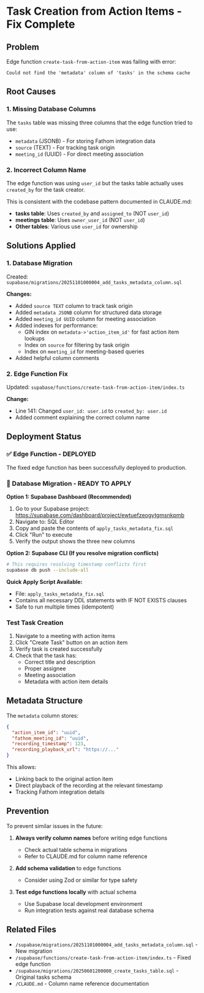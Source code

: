 # Task Creation from Action Items - Fix Complete

## Problem
Edge function `create-task-from-action-item` was failing with error:
```
Could not find the 'metadata' column of 'tasks' in the schema cache
```

## Root Causes

### 1. Missing Database Columns
The `tasks` table was missing three columns that the edge function tried to use:
- `metadata` (JSONB) - For storing Fathom integration data
- `source` (TEXT) - For tracking task origin
- `meeting_id` (UUID) - For direct meeting association

### 2. Incorrect Column Name
The edge function was using `user_id` but the tasks table actually uses `created_by` for the task creator.

This is consistent with the codebase pattern documented in CLAUDE.md:
- **tasks table**: Uses `created_by` and `assigned_to` (NOT `user_id`)
- **meetings table**: Uses `owner_user_id` (NOT `user_id`)
- **Other tables**: Various use `user_id` for ownership

## Solutions Applied

### 1. Database Migration
Created: `supabase/migrations/20251101000004_add_tasks_metadata_column.sql`

**Changes:**
- Added `source TEXT` column to track task origin
- Added `metadata JSONB` column for structured data storage
- Added `meeting_id UUID` column for meeting association
- Added indexes for performance:
  - GIN index on `metadata->'action_item_id'` for fast action item lookups
  - Index on `source` for filtering by task origin
  - Index on `meeting_id` for meeting-based queries
- Added helpful column comments

### 2. Edge Function Fix
Updated: `supabase/functions/create-task-from-action-item/index.ts`

**Change:**
- Line 141: Changed `user_id: user.id` to `created_by: user.id`
- Added comment explaining the correct column name

## Deployment Status

### ✅ Edge Function - DEPLOYED
The fixed edge function has been successfully deployed to production.

### 📝 Database Migration - READY TO APPLY

**Option 1: Supabase Dashboard (Recommended)**
1. Go to your Supabase project: https://supabase.com/dashboard/project/ewtuefzeogytgmsnkpmb
2. Navigate to: SQL Editor
3. Copy and paste the contents of `apply_tasks_metadata_fix.sql`
4. Click "Run" to execute
5. Verify the output shows the three new columns

**Option 2: Supabase CLI (If you resolve migration conflicts)**
```bash
# This requires resolving timestamp conflicts first
supabase db push --include-all
```

**Quick Apply Script Available:**
- File: `apply_tasks_metadata_fix.sql`
- Contains all necessary DDL statements with IF NOT EXISTS clauses
- Safe to run multiple times (idempotent)

### Test Task Creation
1. Navigate to a meeting with action items
2. Click "Create Task" button on an action item
3. Verify task is created successfully
4. Check that the task has:
   - Correct title and description
   - Proper assignee
   - Meeting association
   - Metadata with action item details

## Metadata Structure

The `metadata` column stores:
```json
{
  "action_item_id": "uuid",
  "fathom_meeting_id": "uuid",
  "recording_timestamp": 123,
  "recording_playback_url": "https://..."
}
```

This allows:
- Linking back to the original action item
- Direct playback of the recording at the relevant timestamp
- Tracking Fathom integration details

## Prevention

To prevent similar issues in the future:

1. **Always verify column names** before writing edge functions
   - Check actual table schema in migrations
   - Refer to CLAUDE.md for column name reference

2. **Add schema validation** to edge functions
   - Consider using Zod or similar for type safety

3. **Test edge functions locally** with actual schema
   - Use Supabase local development environment
   - Run integration tests against real database schema

## Related Files

- `/supabase/migrations/20251101000004_add_tasks_metadata_column.sql` - New migration
- `/supabase/functions/create-task-from-action-item/index.ts` - Fixed edge function
- `/supabase/migrations/20250601200000_create_tasks_table.sql` - Original tasks schema
- `/CLAUDE.md` - Column name reference documentation
